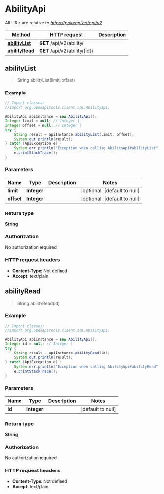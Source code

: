 # AbilityApi

All URIs are relative to *https://pokeapi.co/api/v2*

Method | HTTP request | Description
------------- | ------------- | -------------
[**abilityList**](AbilityApi.md#abilityList) | **GET** /api/v2/ability/ | 
[**abilityRead**](AbilityApi.md#abilityRead) | **GET** /api/v2/ability/{id}/ | 



## abilityList

> String abilityList(limit, offset)



### Example

```java
// Import classes:
//import org.openapitools.client.api.AbilityApi;

AbilityApi apiInstance = new AbilityApi();
Integer limit = null; // Integer | 
Integer offset = null; // Integer | 
try {
    String result = apiInstance.abilityList(limit, offset);
    System.out.println(result);
} catch (ApiException e) {
    System.err.println("Exception when calling AbilityApi#abilityList");
    e.printStackTrace();
}
```

### Parameters


Name | Type | Description  | Notes
------------- | ------------- | ------------- | -------------
 **limit** | **Integer**|  | [optional] [default to null]
 **offset** | **Integer**|  | [optional] [default to null]

### Return type

**String**

### Authorization

No authorization required

### HTTP request headers

- **Content-Type**: Not defined
- **Accept**: text/plain


## abilityRead

> String abilityRead(id)



### Example

```java
// Import classes:
//import org.openapitools.client.api.AbilityApi;

AbilityApi apiInstance = new AbilityApi();
Integer id = null; // Integer | 
try {
    String result = apiInstance.abilityRead(id);
    System.out.println(result);
} catch (ApiException e) {
    System.err.println("Exception when calling AbilityApi#abilityRead");
    e.printStackTrace();
}
```

### Parameters


Name | Type | Description  | Notes
------------- | ------------- | ------------- | -------------
 **id** | **Integer**|  | [default to null]

### Return type

**String**

### Authorization

No authorization required

### HTTP request headers

- **Content-Type**: Not defined
- **Accept**: text/plain

